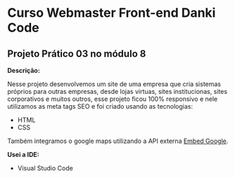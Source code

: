 # Curso Webmaster Front-end Danki Code

## Projeto Prático 03 no módulo 8

**Descrição:**

Nesse projeto desenvolvemos um site de uma empresa que cria sistemas próprios para outras empresas, desde lojas virtuas, sites institucionas, sites corporativos e muitos outros, esse projeto ficou 100% responsivo e nele utilizamos as meta tags SEO e foi criado usando as tecnologias:

- HTML
- CSS

Também integramos o google maps utilizando a API externa [Embed Google](https://www.embedgooglemap.net/).
  
**Usei a IDE:**

- Visual Studio Code